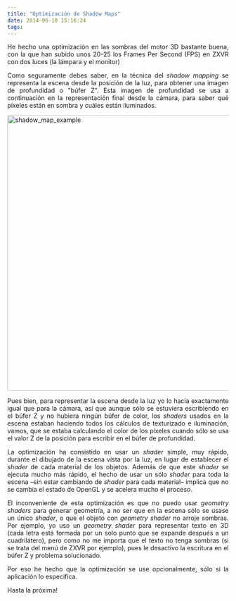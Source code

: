 ```yaml
---
title: "Optimización de Shadow Maps"
date: 2014-06-10 15:16:24
tags: 
---
```

<p style="text-align: justify;">He hecho una optimización en las sombras del motor 3D bastante buena, con la que han subido unos 20-25 los Frames Per Second (FPS) en ZXVR con dos luces (la lámpara y el monitor)</p>
<p style="text-align: justify;">Como seguramente debes saber, en la técnica del <em>shadow</em> <em>mapping</em> se representa la escena desde la posición de la luz, para obtener una imagen de profundidad o "búfer Z". Esta imagen de profundidad se usa a continuación en la representación final desde la cámara, para saber qué píxeles están en sombra y cuáles están iluminados.</p>
<p style="text-align: justify;"><a href="http://yombo.org/wp-content/uploads/2014/06/shadow_map_example.png"><img class="aligncenter size-full wp-image-995" alt="shadow_map_example" src="http://yombo.org/wp-content/uploads/2014/06/shadow_map_example.png" width="625" height="626" /></a></p>
<p style="text-align: justify;">Pues bien, para representar la escena desde la luz yo lo hacía exactamente igual que para la cámara, así que aunque sólo se estuviera escribiendo en el búfer Z y no hubiera ningún búfer de color, los <em>shaders</em> usados en la escena estaban haciendo todos los cálculos de texturizado e iluminación, vamos, que se estaba calculando el color de los píxeles cuando sólo se usa el valor Z de la posición para escribir en el búfer de profundidad.</p>
<p style="text-align: justify;">La optimización ha consistido en usar un <em>shader</em> simple, muy rápido, durante el dibujado de la escena vista por la luz, en lugar de establecer el <em>shader</em> de cada material de los objetos. Además de que este <em>shader</em> se ejecuta mucho más rápido, el hecho de usar un sólo <em>shader</em> para toda la escena –sin estar cambiando de <em>shader</em> para cada material– implica que no se cambia el estado de OpenGL y se acelera mucho el proceso.</p>
<p style="text-align: justify;">El inconveniente de esta optimización es que no puedo usar <em>geometry shaders</em> para generar geometría, a no ser que en la escena sólo se usase un único <em>shader</em>, o que el objeto con <em>geometry shader</em> no arroje sombras. Por ejemplo, yo uso un <em>geometry shader</em> para representar texto en 3D (cada letra está formada por un solo punto que se expande después a un cuadrilátero), pero como no me importa que el texto no tenga sombras (si se trata del menú de ZXVR por ejemplo), pues le desactivo la escritura en el búfer Z y problema solucionado.</p>
<p style="text-align: justify;">Por eso he hecho que la optimización se use opcionalmente, sólo si la aplicación lo especifica.</p>
<p style="text-align: justify;">Hasta la próxima!</p>